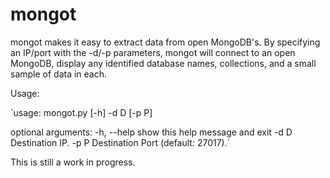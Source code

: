 # mongot
mongot makes it easy to extract data from open MongoDB's. By specifying an IP/port with the -d/-p parameters, mongot will connect to an open MongoDB, display any identified database names, collections, and a small sample of data in each.

Usage: 

`usage: mongot.py [-h] -d D [-p P]

optional arguments:
  -h, --help  show this help message and exit
  -d D        Destination IP.
  -p P        Destination Port (default: 27017).`


This is still a work in progress.
